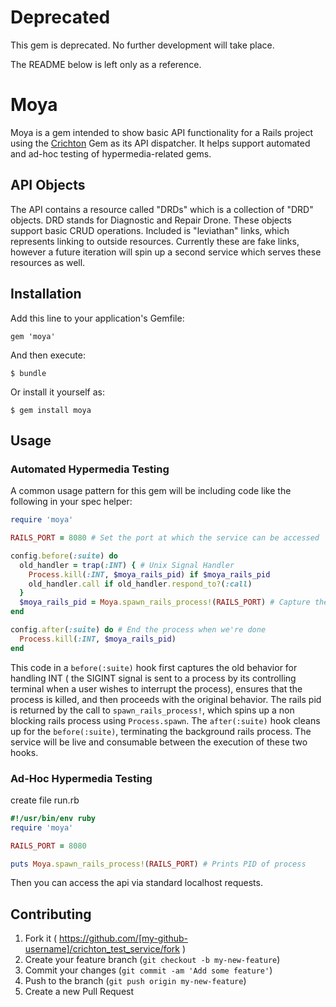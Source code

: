 # Deprecated

This gem is deprecated. No further development will take place.

The README below is left only as a reference.


# Moya

Moya is a gem intended to show basic API functionality for a Rails project using the [Crichton](https://github.com/mdsol/crichton) Gem as its API dispatcher.  It helps support automated and ad-hoc testing of hypermedia-related gems.

## API Objects
The API contains a resource called "DRDs" which is a collection of "DRD" objects. DRD stands for Diagnostic and Repair Drone.  These objects support basic CRUD operations.  Included is "leviathan" links, which represents linking to outside resources.  Currently these are fake links, however a future iteration will spin up a second service which serves these resources as well.

## Installation

Add this line to your application's Gemfile:

    gem 'moya'

And then execute:

    $ bundle

Or install it yourself as:

    $ gem install moya

## Usage

### Automated Hypermedia Testing
A common usage pattern for this gem will be including code like the following in your spec helper:
```ruby
require 'moya'

RAILS_PORT = 8080 # Set the port at which the service can be accessed

config.before(:suite) do
  old_handler = trap(:INT) { # Unix Signal Handler
    Process.kill(:INT, $moya_rails_pid) if $moya_rails_pid
    old_handler.call if old_handler.respond_to?(:call)
  }
  $moya_rails_pid = Moya.spawn_rails_process!(RAILS_PORT) # Capture the Pid so it will spin down when we're done
end

config.after(:suite) do # End the process when we're done
  Process.kill(:INT, $moya_rails_pid)
end
```

This code in a ``` before(:suite) ``` hook first captures the old behavior for handling INT
( the SIGINT signal is sent to a process by its controlling terminal when a user wishes to interrupt
the process), ensures that the process is killed, and then proceeds with the original behavior.
The rails pid is returned by the call to ``` spawn_rails_process! ```, which spins up a non blocking
rails process using ``` Process.spawn ```.  The ``` after(:suite) ``` hook cleans up for
the ``` before(:suite) ```, terminating the background rails process.  The service will be live and
consumable between the execution of these two hooks.

### Ad-Hoc Hypermedia Testing

create file run.rb
```ruby
#!/usr/bin/env ruby
require 'moya'

RAILS_PORT = 8080

puts Moya.spawn_rails_process!(RAILS_PORT) # Prints PID of process

```

Then you can access the api via standard localhost requests.

## Contributing

1. Fork it ( https://github.com/[my-github-username]/crichton_test_service/fork )
2. Create your feature branch (`git checkout -b my-new-feature`)
3. Commit your changes (`git commit -am 'Add some feature'`)
4. Push to the branch (`git push origin my-new-feature`)
5. Create a new Pull Request
